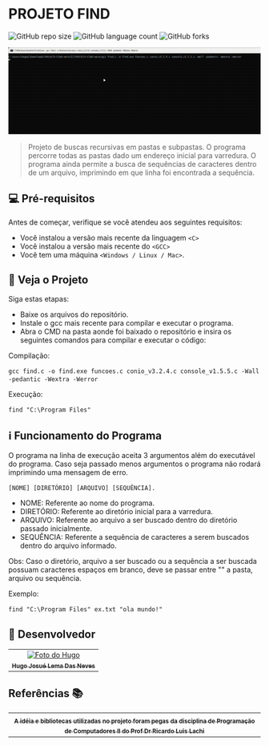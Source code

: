 # PROJETO FIND

![GitHub repo size](https://img.shields.io/github/repo-size/iuricode/README-template?style=for-the-badge)
![GitHub language count](https://img.shields.io/github/languages/count/iuricode/README-template?style=for-the-badge)
![GitHub forks](https://img.shields.io/github/forks/iuricode/README-template?style=for-the-badge)

<img src="/video-programa/video.gif" alt="Programa Rodando">

> Projeto de buscas recursivas em pastas e subpastas. O programa percorre todas as pastas dado um endereço inicial para varredura. O programa ainda permite a busca de sequências de caracteres dentro de um arquivo, imprimindo em que linha foi encontrada a sequência.

## 💻 Pré-requisitos

Antes de começar, verifique se você atendeu aos seguintes requisitos:

- Você instalou a versão mais recente da linguagem `<C>`
- Você instalou a versão mais recente do `<GCC>`
- Você tem uma máquina `<Windows / Linux / Mac>`.

## 🚀 Veja o Projeto

Siga estas etapas:

- Baixe os arquivos do repositório.
- Instale o gcc mais recente para compilar e executar o programa.
- Abra o CMD na pasta aonde foi baixado o repositório e insira os seguintes comandos para compilar e executar o código:

Compilação:

``` 
gcc find.c -o find.exe funcoes.c conio_v3.2.4.c console_v1.5.5.c -Wall -pedantic -Wextra -Werror

```

Execução:

```
find "C:\Program Files"
```

## ℹ️ Funcionamento do Programa

O programa na linha de execução aceita 3 argumentos além do executável do programa. Caso seja passado menos argumentos o programa não rodará imprimindo uma mensagem de erro.

```
[NOME] [DIRETÓRIO] [ARQUIVO] [SEQUÊNCIA].
```
* NOME: Referente ao nome do programa.
* DIRETÓRIO: Referente ao diretório inicial para a varredura.
* ARQUIVO: Referente ao arquivo a ser buscado dentro do diretório passado inicialmente.
* SEQUÊNCIA: Referente a sequência de caracteres a serem buscados dentro do arquivo informado.


Obs: Caso o diretório, arquivo a ser buscado ou a sequência a ser buscada possuam caracteres espaços em branco, deve se passar entre "" a pasta, arquivo ou sequência.

Exemplo:

```
find "C:\Program Files" ex.txt "ola mundo!"
```


## 🤝 Desenvolvedor
<table>
    <td align="center">
      <a href="https://github.com/MusgoNato" title="Perfil Github">
        <img src="https://avatars.githubusercontent.com/u/131496781?v=4" width="100px;" alt="Foto do Hugo"/><br>
        <sub>
          <b>Hugo Josué Lema Das Neves</b>
        </sub>
      </a>
    </td>
  </tr>
</table>

## Referências 📚
<table>
    <td align="center">
      <a href="https://www.comp.uems.br/~ricardo/PCII/" title="Link do Projeto">
        <sub>
          <b>A idéia e bibliotecas utilizadas no projeto foram pegas da disciplina de Programação de Computadores II do Prof Dr Ricardo Luis Lachi</b>
        </sub>
      </a>
    </td>
  </tr>
</table>
